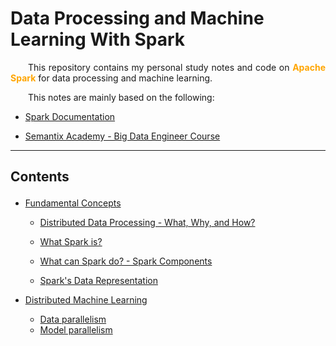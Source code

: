 # Data Processing and Machine Learning With Spark 

<p align="justify">
&ensp;&ensp;&ensp;&ensp;This repository contains my personal study notes and code on <strong><span style="color: orange">Apache Spark</span></strong> for data processing and machine learning.
</p>


<p align="justify">
&ensp;&ensp;&ensp;&ensp;This notes are mainly based on the following:
</p>

- <a href="https://spark.apache.org/docs/latest/">Spark Documentation</a>

- <a href="https://semantix.ai/academy">Semantix Academy - Big Data Engineer Course</a>

---
## Contents <p id="contents"></p>
- <a href="https://github.com/KattsonBastos/ml-with-spark/blob/main/study-notes/01_fundamentals.md#fundamentals">Fundamental Concepts</a>

    - <a href="https://github.com/KattsonBastos/ml-with-spark/blob/main/study-notes/01_fundamentals.md#01_distributed">Distributed Data Processing - What, Why, and How?</a>

    - <a href="https://github.com/KattsonBastos/ml-with-spark/blob/main/study-notes/01_fundamentals.md#01_what_is">What Spark is?</a>

    - <a href="https://github.com/KattsonBastos/ml-with-spark/blob/main/study-notes/01_fundamentals.md#01_components">What can Spark do? - Spark Components</a>

    - <a href="https://github.com/KattsonBastos/ml-with-spark/blob/main/study-notes/01_fundamentals.md#01_data_structure">Spark's Data Representation</a>

- <a href="https://github.com/KattsonBastos/ml-with-spark/blob/main/study-notes/02_distributed_ml.md#distributed_ml">Distributed Machine Learning </a>
    - <a href="https://github.com/KattsonBastos/ml-with-spark/blob/main/study-notes/02_distributed_ml.md#02_dp">Data parallelism</a>
    - <a href="https://github.com/KattsonBastos/ml-with-spark/blob/main/study-notes/02_distributed_ml.md#02_mp">Model parallelism</a>
